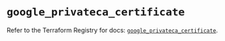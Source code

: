 # `google_privateca_certificate`

Refer to the Terraform Registry for docs: [`google_privateca_certificate`](https://registry.terraform.io/providers/hashicorp/google-beta/5.30.0/docs/resources/google_privateca_certificate).
